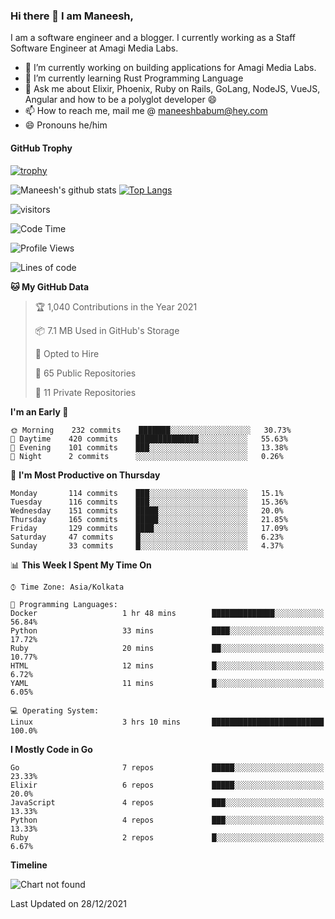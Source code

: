 ### Hi there 👋 I am Maneesh,

I am a software engineer and a blogger. I currently working as a Staff Software Engineer at Amagi Media Labs.


- 🔭 I’m currently working on building applications for Amagi Media Labs.
- 🌱 I’m currently learning Rust Programming Language
- 💬 Ask me about Elixir, Phoenix, Ruby on Rails, GoLang, NodeJS, VueJS, Angular and how to be a polyglot developer 😄
- 📫 How to reach me, mail me @ maneeshbabum@hey.com
- 😄 Pronouns he/him

#### GitHub Trophy
[![trophy](https://github-profile-trophy.vercel.app/?username=mbm-c)](https://github.com/ryo-ma/github-profile-trophy)

![Maneesh's github stats](https://github-readme-stats.vercel.app/api?username=mbm-c&show_icons=true)
[![Top Langs](https://github-readme-stats.vercel.app/api/top-langs/?username=mbm-c)](https://github.com/anuraghazra/github-readme-stats)


![visitors](https://visitor-badge.glitch.me/badge?page_id=maneeshbabu.maneeshbabu)

<!--START_SECTION:waka-->
![Code Time](http://img.shields.io/badge/Code%20Time-422%20hrs%2035%20mins-blue)

![Profile Views](http://img.shields.io/badge/Profile%20Views-4-blue)

![Lines of code](https://img.shields.io/badge/From%20Hello%20World%20I%27ve%20Written-284%20Thousand%20lines%20of%20code-blue)

**🐱 My GitHub Data** 

> 🏆 1,040 Contributions in the Year 2021
 > 
> 📦 7.1 MB Used in GitHub's Storage 
 > 
> 💼 Opted to Hire
 > 
> 📜 65 Public Repositories 
 > 
> 🔑 11 Private Repositories  
 > 
**I'm an Early 🐤** 

```text
🌞 Morning    232 commits    ███████░░░░░░░░░░░░░░░░░░   30.73% 
🌆 Daytime    420 commits    ██████████████░░░░░░░░░░░   55.63% 
🌃 Evening    101 commits    ███░░░░░░░░░░░░░░░░░░░░░░   13.38% 
🌙 Night      2 commits      ░░░░░░░░░░░░░░░░░░░░░░░░░   0.26%

```
📅 **I'm Most Productive on Thursday** 

```text
Monday       114 commits    ███░░░░░░░░░░░░░░░░░░░░░░   15.1% 
Tuesday      116 commits    ███░░░░░░░░░░░░░░░░░░░░░░   15.36% 
Wednesday    151 commits    █████░░░░░░░░░░░░░░░░░░░░   20.0% 
Thursday     165 commits    █████░░░░░░░░░░░░░░░░░░░░   21.85% 
Friday       129 commits    ████░░░░░░░░░░░░░░░░░░░░░   17.09% 
Saturday     47 commits     █░░░░░░░░░░░░░░░░░░░░░░░░   6.23% 
Sunday       33 commits     █░░░░░░░░░░░░░░░░░░░░░░░░   4.37%

```


📊 **This Week I Spent My Time On** 

```text
⌚︎ Time Zone: Asia/Kolkata

💬 Programming Languages: 
Docker                   1 hr 48 mins        ██████████████░░░░░░░░░░░   56.84% 
Python                   33 mins             ████░░░░░░░░░░░░░░░░░░░░░   17.72% 
Ruby                     20 mins             ██░░░░░░░░░░░░░░░░░░░░░░░   10.77% 
HTML                     12 mins             █░░░░░░░░░░░░░░░░░░░░░░░░   6.72% 
YAML                     11 mins             █░░░░░░░░░░░░░░░░░░░░░░░░   6.05%

💻 Operating System: 
Linux                    3 hrs 10 mins       █████████████████████████   100.0%

```

**I Mostly Code in Go** 

```text
Go                       7 repos             █████░░░░░░░░░░░░░░░░░░░░   23.33% 
Elixir                   6 repos             █████░░░░░░░░░░░░░░░░░░░░   20.0% 
JavaScript               4 repos             ███░░░░░░░░░░░░░░░░░░░░░░   13.33% 
Python                   4 repos             ███░░░░░░░░░░░░░░░░░░░░░░   13.33% 
Ruby                     2 repos             █░░░░░░░░░░░░░░░░░░░░░░░░   6.67%

```


**Timeline**

![Chart not found](https://raw.githubusercontent.com/mbm-c/mbm-c/master/charts/bar_graph.png) 


 Last Updated on 28/12/2021
<!--END_SECTION:waka-->

<!--
**maneeshbabu/maneeshbabu** is a ✨ _special_ ✨ repository because its `README.md` (this file) appears on your GitHub profile.

Here are some ideas to get you started:

- 🔭 I’m currently working on ...
- 🌱 I’m currently learning ...
- 👯 I’m looking to collaborate on ...
- 🤔 I’m looking for help with ...
- 💬 Ask me about ...
- 📫 How to reach me: ...
- 😄 Pronouns: ...
- ⚡ Fun fact: ...
-->
